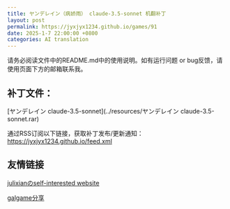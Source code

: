 ```yaml
---
title: ヤンデレイン（病娇雨） claude-3.5-sonnet 机翻补丁
layout: post
permalink: https://jyxjyx1234.github.io/games/91
date: 2025-1-7 22:00:00 +0800
categories: AI translation
---
```



请务必阅读文件中的README.md中的使用说明。如有运行问题 or bug反馈，请使用页面下方的邮箱联系我。

## 补丁文件：

[ヤンデレイン claude-3.5-sonnet](../resources/ヤンデレイン claude-3.5-sonnet.rar)

 

通过RSS订阅以下链接，获取补丁发布/更新通知：https://jyxjyx1234.github.io/feed.xml

## 友情链接

[julixianのself-interested website](https://julixian-siw.worldsystem.top/) 

[galgame分享](https://t.me/galgpt)